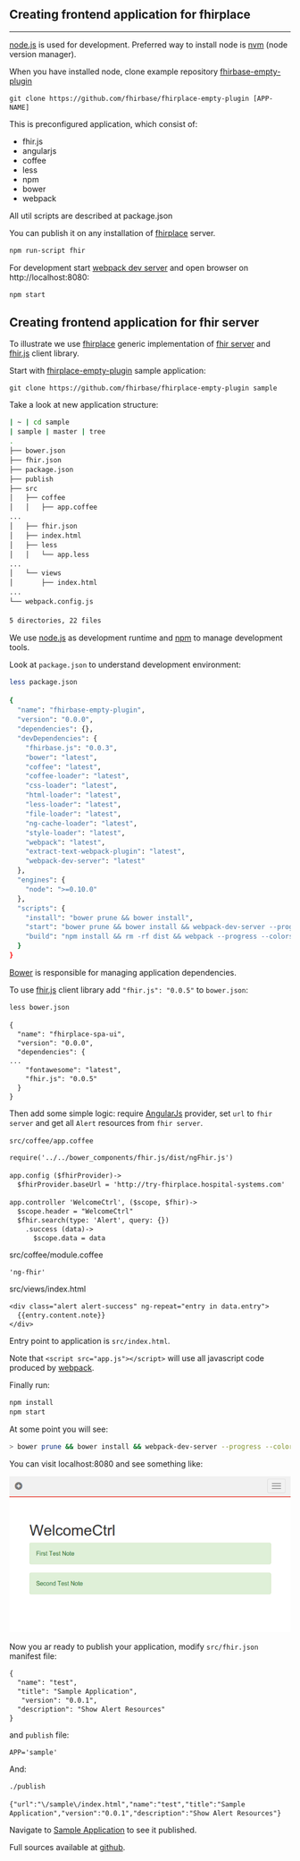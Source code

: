 ## Creating frontend application for fhirplace

---

[node.js](http://nodejs.org/) is used for development.
Preferred way to install node is [nvm](https://github.com/creationix/nvm#installation)
(node version manager).

When you have installed node,
clone example repository [fhirbase-empty-plugin]()

```
git clone https://github.com/fhirbase/fhirplace-empty-plugin [APP-NAME]
```

This is preconfigured application, which consist of:

* fhir.js
* angularjs
* coffee
* less
* npm
* bower
* webpack

All util scripts are described at package.json

You can publish it on any installation of
[fhirplace]() server.

```sh
npm run-script fhir
```

For development start [webpack dev server](http://webpack.github.io/docs/webpack-dev-server.html) and
open browser on http://localhost:8080:

```sh
npm start
```

## Creating frontend application for fhir server

To illustrate we use [fhirplace](http://fhirplace.health-samurai.io/)
generic implementation of [fhir server](http://www.hl7.org/implement/standards/fhir/http.html)
and [fhir.js](https://github.com/FHIR/fhir.js) client library.

Start with [fhirplace-empty-plugin](https://github.com/fhirbase/fhirplace-empty-plugin) sample application:

```
git clone https://github.com/fhirbase/fhirplace-empty-plugin sample
```

Take a look at new application structure:

```sh
| ~ | cd sample 
| sample | master | tree   
.
├── bower.json
├── fhir.json
├── package.json
├── publish
├── src
│   ├── coffee
│   │   ├── app.coffee
...
│   ├── fhir.json
│   ├── index.html
│   ├── less
│   │   └── app.less
...
│   └── views
│       ├── index.html
...
└── webpack.config.js

5 directories, 22 files
```

We use [node.js](http://nodejs.org/) as development runtime and [npm](https://www.npmjs.org/) to manage development tools.

Look at `package.json` to understand development environment:

```sh
less package.json

{
  "name": "fhirbase-empty-plugin",
  "version": "0.0.0",
  "dependencies": {},
  "devDependencies": {
    "fhirbase.js": "0.0.3",
    "bower": "latest",
    "coffee": "latest",
    "coffee-loader": "latest",
    "css-loader": "latest",
    "html-loader": "latest",
    "less-loader": "latest",
    "file-loader": "latest",
    "ng-cache-loader": "latest",
    "style-loader": "latest",
    "webpack": "latest",
    "extract-text-webpack-plugin": "latest",
    "webpack-dev-server": "latest"
  },
  "engines": {
    "node": ">=0.10.0"
  },
  "scripts": {
    "install": "bower prune && bower install",
    "start": "bower prune && bower install && webpack-dev-server --progress --colors",
    "build": "npm install && rm -rf dist && webpack --progress --colors"
  }
}
```

[Bower](http://bower.io/) is responsible for managing application dependencies.

To use [fhir.js](https://github.com/FHIR/fhir.js) client library
add `"fhir.js": "0.0.5"` to `bower.json`:

```
less bower.json

{
  "name": "fhirplace-spa-ui",
  "version": "0.0.0",
  "dependencies": {
...
    "fontawesome": "latest",
    "fhir.js": "0.0.5"
  }
}
```

Then add some simple logic:
require [AngularJs](https://angularjs.org/) provider,
set `url` to `fhir server` and get all `Alert` resources from `fhir server`.

`src/coffee/app.coffee`

```
require('../../bower_components/fhir.js/dist/ngFhir.js')

app.config ($fhirProvider)->
  $fhirProvider.baseUrl = 'http://try-fhirplace.hospital-systems.com'

app.controller 'WelcomeCtrl', ($scope, $fhir)->
  $scope.header = "WelcomeCtrl"
  $fhir.search(type: 'Alert', query: {})
    .success (data)->
      $scope.data = data
```

src/coffee/module.coffee

```
'ng-fhir'
```

src/views/index.html

```
<div class="alert alert-success" ng-repeat="entry in data.entry">
  {{entry.content.note}}
</div>
```

Entry point to application is `src/index.html`.

Note that `<script src="app.js"></script>` will use all javascript code produced by [webpack](http://webpack.github.io/).

Finally run:

```sh
npm install
npm start
```

At some point you will see:

```sh
> bower prune && bower install && webpack-dev-server --progress --colors
```

You can visit localhost:8080 and see something like:

![Screenshot of Your Sample Application](../imgs/sample.png)

Now you ar ready to publish your application, modify `src/fhir.json` manifest file:

```
{
  "name": "test",
  "title": "Sample Application",
   "version": "0.0.1",
  "description": "Show Alert Resources"
}
```

and `publish` file:

```
APP='sample'
```

And:

```
./publish

{"url":"\/sample\/index.html","name":"test","title":"Sample Application","version":"0.0.1","description":"Show Alert Resources"}
```

Navigate to [Sample Application](http://fhirplace.health-samurai.io/sample/index.html#/) to see it published.

Full sources available at [github](https://github.com/fhirbase/sample-app).